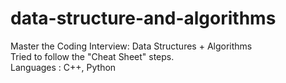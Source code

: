 # data-structure-and-algorithms
Master the Coding Interview: Data Structures + Algorithms  
Tried to follow the "Cheat Sheet" steps.  
Languages : C++, Python

